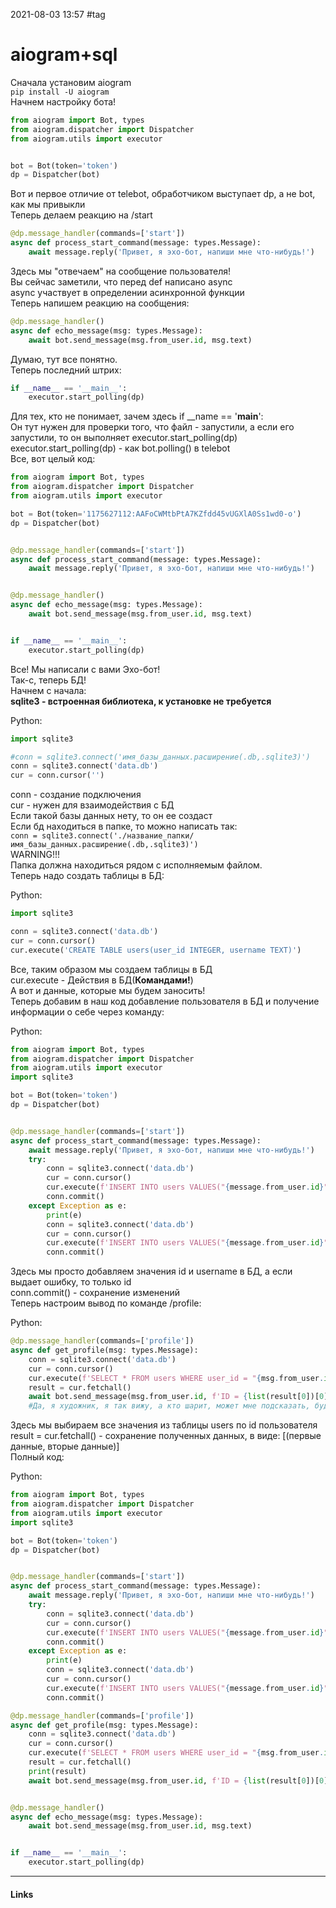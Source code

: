 2021-08-03 13:57
#tag
# aiogram+sql 
Сначала установим aiogram  
`pip install -U aiogram`  
Начнем настройку бота!  
```python
from aiogram import Bot, types
from aiogram.dispatcher import Dispatcher
from aiogram.utils import executor


bot = Bot(token='token')
dp = Dispatcher(bot)
```
Вот и первое отличие от telebot, обработчиком выступает dp, а не bot, как мы привыкли  
Теперь делаем реакцию на /start  
```python
@dp.message_handler(commands=['start'])
async def process_start_command(message: types.Message):
    await message.reply('Привет, я эхо-бот, напиши мне что-нибудь!')
```
Здесь мы "отвечаем" на сообщение пользователя!  
Вы сейчас заметили, что перед def написано async  
async участвует в определении асинхронной функции  
Теперь напишем реакцию на сообщения:  
```python
@dp.message_handler()
async def echo_message(msg: types.Message):
    await bot.send_message(msg.from_user.id, msg.text)
```
Думаю, тут все понятно.  
Теперь последний штрих:  
```python
if __name__ == '__main__':
    executor.start_polling(dp)
```
Для тех, кто не понимает, зачем здесь if __name == '__main__':  
Он тут нужен для проверки того, что файл - запустили, а если его запустили, то он выполняет executor.start_polling(dp)  
executor.start_polling(dp) - как bot.polling() в telebot  
Все, вот целый код:  
```python
from aiogram import Bot, types
from aiogram.dispatcher import Dispatcher
from aiogram.utils import executor

bot = Bot(token='1175627112:AAFoCWMtbPtA7KZfdd45vUGXlA0Ss1wd0-o')
dp = Dispatcher(bot)


@dp.message_handler(commands=['start'])
async def process_start_command(message: types.Message):
    await message.reply('Привет, я эхо-бот, напиши мне что-нибудь!')


@dp.message_handler()
async def echo_message(msg: types.Message):
    await bot.send_message(msg.from_user.id, msg.text)


if __name__ == '__main__':
    executor.start_polling(dp)
```

Все! Мы написали с вами Эхо-бот!  
Так-с, теперь БД!  
Начнем с начала:  
**sqlite3 - встроенная библиотека, к установке не требуется**  

Python:

```python
import sqlite3

#conn = sqlite3.connect('имя_базы_данных.расширение(.db,.sqlite3)')
conn = sqlite3.connect('data.db')
cur = conn.cursor('')
```

conn - создание подключения  
cur - нужен для взаимодействия с БД  
Если такой базы данных нету, то он ее создаст  
Если бд находиться в папке, то можно написать так:  
`conn = sqlite3.connect('./название_папки/имя_базы_данных.расширение(.db,.sqlite3)')`  
WARNING!!!  
Папка должна находиться рядом с исполняемым файлом.  
Теперь надо создать таблицы в БД:  

Python:

```python
import sqlite3

conn = sqlite3.connect('data.db')
cur = conn.cursor()
cur.execute('CREATE TABLE users(user_id INTEGER, username TEXT)')
```

Все, таким образом мы создаем таблицы в БД  
cur.execute - Действия в БД(**Командами!**)  
А вот и данные, которые мы будем заносить!  
Теперь добавим в наш код добавление пользователя в БД и получение информации о себе через команду:  

Python:

```python
from aiogram import Bot, types
from aiogram.dispatcher import Dispatcher
from aiogram.utils import executor
import sqlite3

bot = Bot(token='token')
dp = Dispatcher(bot)


@dp.message_handler(commands=['start'])
async def process_start_command(message: types.Message):
    await message.reply('Привет, я эхо-бот, напиши мне что-нибудь!')
    try:
        conn = sqlite3.connect('data.db')
        cur = conn.cursor()
        cur.execute(f'INSERT INTO users VALUES("{message.from_user.id}", "@{message.from_user.username}")')
        conn.commit()
    except Exception as e:
        print(e)
        conn = sqlite3.connect('data.db')
        cur = conn.cursor()
        cur.execute(f'INSERT INTO users VALUES("{message.from_user.id}")')
        conn.commit()
```

Здесь мы просто добавляем значения id и username в БД, а если выдает ошибку, то только id  
conn.commit() - сохранение изменений  
Теперь настроим вывод по команде /profile:  

Python:

```python
@dp.message_handler(commands=['profile'])
async def get_profile(msg: types.Message):
    conn = sqlite3.connect('data.db')
    cur = conn.cursor()
    cur.execute(f'SELECT * FROM users WHERE user_id = "{msg.from_user.id}"')
    result = cur.fetchall()
    await bot.send_message(msg.from_user.id, f'ID = {list(result[0])[0]}\nUserName = {[list(result[0])[1]][0]}')
    #Да, я художник, я так вижу, а кто шарит, может мне подсказать, буду благодарен
```

Здесь мы выбираем все значения из таблицы users по id пользователя  
result = cur.fetchall() - сохранение полученных данных, в виде: [(первые данные, вторые данные)]  
Полный код:  

Python:

```python
from aiogram import Bot, types
from aiogram.dispatcher import Dispatcher
from aiogram.utils import executor
import sqlite3

bot = Bot(token='token')
dp = Dispatcher(bot)


@dp.message_handler(commands=['start'])
async def process_start_command(message: types.Message):
    await message.reply('Привет, я эхо-бот, напиши мне что-нибудь!')
    try:
        conn = sqlite3.connect('data.db')
        cur = conn.cursor()
        cur.execute(f'INSERT INTO users VALUES("{message.from_user.id}", "@{message.from_user.username}")')
        conn.commit()
    except Exception as e:
        print(e)
        conn = sqlite3.connect('data.db')
        cur = conn.cursor()
        cur.execute(f'INSERT INTO users VALUES("{message.from_user.id}")')
        conn.commit()

@dp.message_handler(commands=['profile'])
async def get_profile(msg: types.Message):
    conn = sqlite3.connect('data.db')
    cur = conn.cursor()
    cur.execute(f'SELECT * FROM users WHERE user_id = "{msg.from_user.id}"')
    result = cur.fetchall()
    print(result)
    await bot.send_message(msg.from_user.id, f'ID = {list(result[0])[0]}\nUserName = {[list(result[0])[1]][0]}')


@dp.message_handler()
async def echo_message(msg: types.Message):
    await bot.send_message(msg.from_user.id, msg.text)


if __name__ == '__main__':
    executor.start_polling(dp)
```
_____________
#### Links
